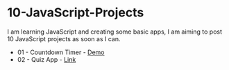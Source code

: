 # 10-JavaScript-Projects

I am learning JavaScript and creating some basic apps, I am aiming to post 10 JavaScript projects as soon as I can. 

- 01 - Countdown Timer - [Demo](https://nlagdhir.github.io/10-JavaScript-Projects/countdown-timer/index.html)
- 02 - Quiz App - [Link](https://nlagdhir.github.io/10-JavaScript-Projects/quiz-app/index.html)